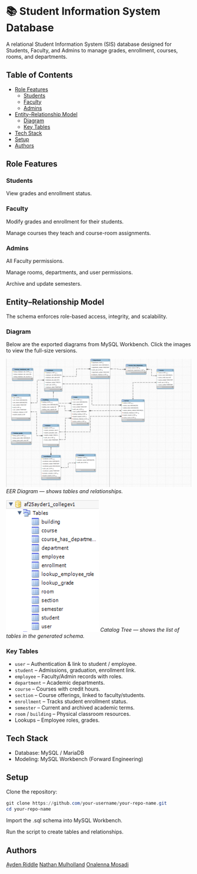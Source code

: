 # 📚 Student Information System Database

A relational Student Information System (SIS) database designed for Students, Faculty, and Admins to manage grades, enrollment, courses, rooms, and departments.

## Table of Contents

- [Role Features](#role-features)
  - [Students](#students)
  - [Faculty](#faculty)
  - [Admins](#admins)
- [Entity–Relationship Model](#entity–relationship-model)
  - [Diagram](#diagram)
  - [Key Tables](#key-tables)
- [Tech Stack](#tech-stack)
- [Setup](#setup)
- [Authors](#authors)

## Role Features

### Students

View grades and enrollment status.

### Faculty

Modify grades and enrollment for their students.

Manage courses they teach and course-room assignments.

### Admins

All Faculty permissions.

Manage rooms, departments, and user permissions.

Archive and update semesters.

## Entity–Relationship Model

The schema enforces role-based access, integrity, and scalability.

### Diagram

Below are the exported diagrams from MySQL Workbench. Click the images to view the full-size versions.

[![EER Diagram](assets/EER_Diagram.png)](assets/EER_Diagram.png)
*EER Diagram — shows tables and relationships.*

[![Catalog Tree](assets/Catalog_Tree.png)](assets/Catalog_Tree.png)
*Catalog Tree — shows the list of tables in the generated schema.*

### Key Tables

- `user` – Authentication & link to student / employee.
- `student` – Admissions, graduation, enrollment link.
- `employee` – Faculty/Admin records with roles.
- `department` – Academic departments.
- `course` – Courses with credit hours.
- `section` – Course offerings, linked to faculty/students.
- `enrollment` – Tracks student enrollment status.
- `semester` – Current and archived academic terms.
- `room` / `building` – Physical classroom resources.
- Lookups – Employee roles, grades.

## Tech Stack

- Database: MySQL / MariaDB
- Modeling: MySQL Workbench (Forward Engineering)

## Setup

Clone the repository:

```powershell
git clone https://github.com/your-username/your-repo-name.git
cd your-repo-name
```

Import the .sql schema into MySQL Workbench.

Run the script to create tables and relationships.

## Authors

[Ayden Riddle](https://www.github.com/ayridd03)
[Nathan Mulholland](https://github.com/Beast1692)
[Onalenna Mosadi](https://github.com/onmosa01)
